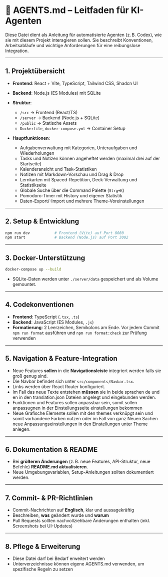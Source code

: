 # 🧠 AGENTS.md – Leitfaden für KI-Agenten

Diese Datei dient als Anleitung für automatisierte Agenten (z. B. Codex), wie sie mit diesem Projekt interagieren sollen. Sie beschreibt Konventionen, Arbeitsabläufe und wichtige Anforderungen für eine reibungslose Integration.

---

## 1. Projektübersicht

- **Frontend**: React + Vite, TypeScript, Tailwind CSS, Shadcn UI
- **Backend**: Node.js (ES Modules) mit SQLite
- **Struktur**:
  - `/src` → Frontend (React/TS)
  - `/server` → Backend (Node.js + SQLite)
  - `/public` → Statische Assets
  - `Dockerfile`, `docker-compose.yml` → Container Setup

- **Hauptfunktionen**:
  - Aufgabenverwaltung mit Kategorien, Unteraufgaben und Wiederholungen
  - Tasks und Notizen können angeheftet werden (maximal drei auf der Startseite)
  - Kalenderansicht und Task-Statistiken
  - Notizen mit Markdown-Vorschau und Drag & Drop
  - Lernkarten mit Spaced-Repetition, Deck-Verwaltung und Statistikseite
  - Globale Suche über die Command Palette (`Strg+K`)
  - Pomodoro-Timer mit History und eigener Statistik
  - Daten-Export/-Import und mehrere Theme-Voreinstellungen

---

## 2. Setup & Entwicklung

```bash
npm run dev           # Frontend (Vite) auf Port 8080
npm start             # Backend (Node.js) auf Port 3002
```

---

## 3. Docker-Unterstützung

```bash
docker-compose up --build
```

- SQLite-Daten werden unter `./server/data` gespeichert und als Volume gemountet.

---

## 4. Codekonventionen

- **Frontend**: TypeScript (`.tsx`, `.ts`)
- **Backend**: JavaScript (ES Modules, `.js`)
- **Formatierung**: 2 Leerzeichen, Semikolons am Ende. Vor jedem Commit `npm run format` ausführen und `npm run format:check` zur Prüfung verwenden

---

## 5. Navigation & Feature-Integration

- Neue Features **sollen** in die **Navigationsleiste** integriert werden falls sie groß genug sind.
- Die Navbar befindet sich unter `src/components/Navbar.tsx`.
- Links werden über React Router konfiguriert.
- Im Fall das neue Texte entstehen **müssen** sie in beide sprachen de und en in den translation.json Dateien angelegt und eingebunden werden.
- Funktionen und Features sollen anpassbar sein, somit sollen anpassugnen in der Einstellungsseite einstellungen bekommen
- Neue Grafische Elemente sollen mit den themes verknüpgt sein und somit vorhandene Farben nutzen oder im Fall von ganz Neuen Sachen neue Anpassungseinstellungen in den Einstellungen unter Theme anlegen.

---

## 6. Dokumentation & README

- Bei **größeren Änderungen** (z. B. neue Features, API-Struktur, neue Befehle) **README.md aktualisieren**.
- Neue Umgebungsvariablen, Setup-Anleitungen sollten dokumentiert werden.

---

## 7. Commit- & PR-Richtlinien

- Commit-Nachrichten auf **Englisch**, klar und aussagekräftig
- Beschreiben, **was** geändert wurde und **warum**
- Pull Requests sollten nachvollziehbare Änderungen enthalten (inkl. Screenshots bei UI-Updates)

---

## 8. Pflege & Erweiterung

- Diese Datei darf bei Bedarf erweitert werden
- Unterverzeichnisse können eigene AGENTS.md verwenden, um spezifische Regeln zu setzen
